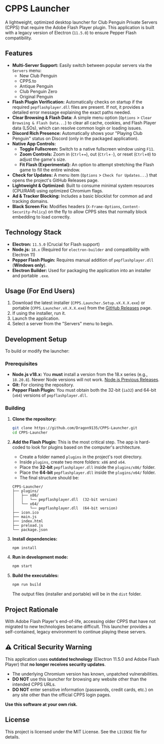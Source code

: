 # CPPS Launcher

A lightweight, optimized desktop launcher for Club Penguin Private Servers (CPPS) that require the Adobe Flash Player plugin. This application is built with a legacy version of Electron (`11.5.0`) to ensure Pepper Flash compatibility.

## Features

  * **Multi-Server Support:** Easily switch between popular servers via the `Servers` menu:
      * New Club Penguin
      * CPPS.to
      * Antique Penguin
      * Club Penguin Zero
      * Original Penguin
  * **Flash Plugin Verification:** Automatically checks on startup if the required `pepflashplayer.dll` files are present. If not, it provides a detailed error message explaining the exact paths needed.
  * **Clear Browsing & Flash Data:** A simple menu option (`Options` \> `Clear Browsing & Flash Data...`) to clear all cache, cookies, and Flash Player data (LSOs), which can resolve common login or loading issues.
  * **Discord Rich Presence:** Automatically shows your "Playing Club Penguin" status on Discord (only in the packaged application).
  * **Native App Controls:**
      * **Toggle Fullscreen:** Switch to a native fullscreen window using `F11`.
      * **Zoom Controls:** Zoom in (`Ctrl`+`=`), out (`Ctrl`+`-`), or reset (`Ctrl`+`0`) to adjust the game's size.
      * **Fit Flash (Experimental):** An option to attempt stretching the Flash game to fill the entire window.
  * **Check for Updates:** A menu item (`Options` \> `Check for Updates...`) that opens the project's GitHub Releases page.
  * **Lightweight & Optimized:** Built to consume minimal system resources (CPU/RAM) using optimized Chromium flags.
  * **Ad & Tracker Blocking:** Includes a basic blocklist for common ad and tracking domains.
  * **Black Screen Fix:** Modifies headers (`X-Frame-Options`, `Content-Security-Policy`) on the fly to allow CPPS sites that normally block embedding to load correctly.

## Technology Stack

  * **Electron:** `11.5.0` (Crucial for Flash support)
  * **Node.js:** `18.x` (Required for `electron-builder` and compatibility with Electron 11)
  * **Pepper Flash Plugin:** Requires manual addition of `pepflashplayer.dll` (**Windows only**).
  * **Electron Builder:** Used for packaging the application into an installer and portable `.exe`.

## Usage (For End Users)

1.  Download the latest installer (`CPPS.Launcher.Setup.vX.X.X.exe`) or portable (`CPPS.Launcher.vX.X.X.exe`) from the [GitHub Releases](https://github.com/Dragon9135/CPPS-Launcher/releases) page.
2.  If using the installer, run it.
3.  Launch the application.
4.  Select a server from the "Servers" menu to begin.

## Development Setup

To build or modify the launcher:

### Prerequisites

  * **Node.js v18.x:** You **must** install a version from the 18.x series (e.g., `18.20.8`). Newer Node versions will not work. [Node.js Previous Releases](https://nodejs.org/en/download/releases).
  * **Git:** For cloning the repository.
  * **Pepper Flash Plugin:** You must obtain both the 32-bit (`ia32`) and 64-bit (`x64`) versions of `pepflashplayer.dll`.

### Building

1.  **Clone the repository:**

    ```bash
    git clone https://github.com/Dragon9135/CPPS-Launcher.git
    cd CPPS-Launcher
    ```

2.  **Add the Flash Plugin:**
    This is the most critical step. The app is hard-coded to look for plugins based on the computer's architecture.

      * Create a folder named `plugins` in the project's root directory.
      * Inside `plugins`, create two more folders: `x86` and `x64`.
      * Place the **32-bit** `pepflashplayer.dll` inside the `plugins/x86/` folder.
      * Place the **64-bit** `pepflashplayer.dll` inside the `plugins/x64/` folder.
      * The final structure should be:
    ```
    CPPS-Launcher/
    ├── plugins/
    │   ├── x86/
    │   │   └── pepflashplayer.dll  (32-bit version)
    │   └── x64/
    │       └── pepflashplayer.dll  (64-bit version)
    ├── icon.ico
    ├── main.js
    ├── index.html
    ├── preload.js
    └── package.json
    ```

3.  **Install dependencies:**

    ```bash
    npm install
    ```

4.  **Run in development mode:**

    ```bash
    npm start
    ```

5.  **Build the executables:**

    ```bash
    npm run build
    ```

    The output files (installer and portable) will be in the `dist` folder.

## Project Rationale

With Adobe Flash Player's end-of-life, accessing older CPPS that have not migrated to new technologies became difficult. This launcher provides a self-contained, legacy environment to continue playing these servers.

## ⚠️ Critical Security Warning

This application uses **outdated technology** (Electron 11.5.0 and Adobe Flash Player) that **no longer receives security updates**.

  * The underlying Chromium version has known, unpatched vulnerabilities.
  * **DO NOT** use this launcher for browsing any website other than the intended CPPS URLs.
  * **DO NOT** enter sensitive information (passwords, credit cards, etc.) on any site other than the official CPPS login pages.

**Use this software at your own risk.**

## License

This project is licensed under the MIT License. See the `LICENSE` file for details.
